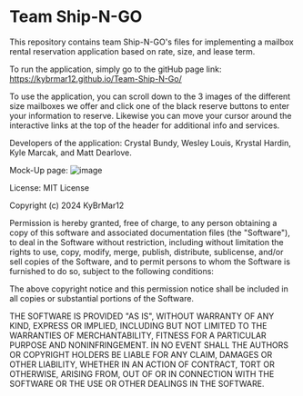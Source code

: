 # Team Ship-N-GO
This repository contains team Ship-N-GO's files for implementing a mailbox rental reservation application based on rate, size, and lease term. 

To run the application, simply go to the gitHub page link: https://kybrmar12.github.io/Team-Ship-N-Go/ 

To use the application, you can scroll down to the 3 images of the different size mailboxes we offer and click one of the black reserve buttons to enter your information to reserve. Likewise you can move your cursor around the interactive links at the top of the header for additional info and services.  

Developers of the application: Crystal Bundy, Wesley Louis, Krystal Hardin, Kyle Marcak, and Matt Dearlove. 

Mock-Up page: 
![image](https://github.com/user-attachments/assets/2131e4f7-8a2b-42eb-bd5a-027815fa479d)


License: 
MIT License

Copyright (c) 2024 KyBrMar12

Permission is hereby granted, free of charge, to any person obtaining a copy
of this software and associated documentation files (the "Software"), to deal
in the Software without restriction, including without limitation the rights
to use, copy, modify, merge, publish, distribute, sublicense, and/or sell
copies of the Software, and to permit persons to whom the Software is
furnished to do so, subject to the following conditions:

The above copyright notice and this permission notice shall be included in all
copies or substantial portions of the Software.

THE SOFTWARE IS PROVIDED "AS IS", WITHOUT WARRANTY OF ANY KIND, EXPRESS OR
IMPLIED, INCLUDING BUT NOT LIMITED TO THE WARRANTIES OF MERCHANTABILITY,
FITNESS FOR A PARTICULAR PURPOSE AND NONINFRINGEMENT. IN NO EVENT SHALL THE
AUTHORS OR COPYRIGHT HOLDERS BE LIABLE FOR ANY CLAIM, DAMAGES OR OTHER
LIABILITY, WHETHER IN AN ACTION OF CONTRACT, TORT OR OTHERWISE, ARISING FROM,
OUT OF OR IN CONNECTION WITH THE SOFTWARE OR THE USE OR OTHER DEALINGS IN THE
SOFTWARE.
